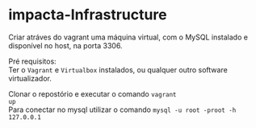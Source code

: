 # impacta-Infrastructure
Criar atráves do vagrant uma máquina virtual, com o MySQL instalado e disponível no host, na porta 3306.

Pré requisitos:  
Ter o <code>Vagrant</code> e <code>Virtualbox</code> instalados, ou qualquer outro software virtualizador.

Clonar o repostório e executar o comando <code>vagrant up</code>  
Para conectar no mysql utilizar o comando <code>mysql -u root -proot -h 127.0.0.1</code>
